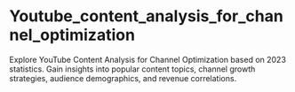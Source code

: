 # Youtube_content_analysis_for_channel_optimization
Explore YouTube Content Analysis for Channel Optimization based on 2023 statistics. Gain insights into popular content topics, channel growth strategies, audience demographics, and revenue correlations.
